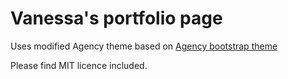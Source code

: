 Vanessa's portfolio page
====================

Uses modified Agency theme based on [Agency bootstrap theme ](https://startbootstrap.com/template-overviews/agency/)

Please find MIT licence included.
